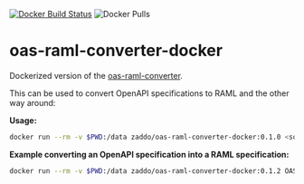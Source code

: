 
[![Docker Build Status](https://img.shields.io/docker/build/zaddo/oas-raml-converter-docker.svg)](https://hub.docker.com/r/zaddo/oas-raml-converter-docker/)
![Docker Pulls](https://img.shields.io/docker/pulls/zaddo/oas-raml-converter-docker.svg)

# oas-raml-converter-docker

Dockerized version of the [oas-raml-converter](https://github.com/mulesoft/oas-raml-converter).

This can be used to convert OpenAPI specifications to RAML and the other way around:

**Usage:**
```sh
docker run --rm -v $PWD:/data zaddo/oas-raml-converter-docker:0.1.0 <source-format> <target-format> <source-file> <target-file>
```


**Example converting an OpenAPI specification into a RAML specification:**
```sh
docker run --rm -v $PWD:/data zaddo/oas-raml-converter-docker:0.1.2 OAS20 RAML petstore.json api.raml
```
